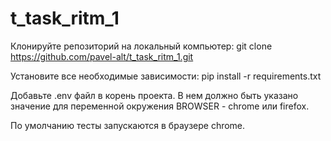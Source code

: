 # t_task_ritm_1

Клонируйте репозиторий на локальный компьютер: git clone https://github.com/pavel-alt/t_task_ritm_1.git

Установите все необходимые зависимости: pip install -r requirements.txt

Добавьте .env файл в корень проекта. В нем должно быть указано значение для переменной окружения BROWSER - chrome или firefox.

По умолчанию тесты запускаются в браузере chrome.